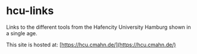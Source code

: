 # hcu-links
Links to the different tools from the Hafencity University Hamburg shown in a single age.

This site is hosted at:
[https://hcu.cmahn.de/](https://hcu.cmahn.de/)
